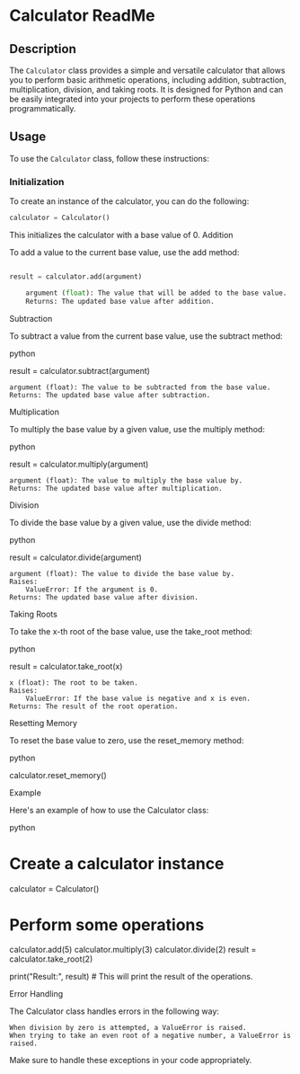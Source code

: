 # Calculator ReadMe

## Description

The `Calculator` class provides a simple and versatile calculator that allows you to perform basic arithmetic operations, including addition, subtraction, multiplication, division, and taking roots. It is designed for Python and can be easily integrated into your projects to perform these operations programmatically.

## Usage

To use the `Calculator` class, follow these instructions:

### Initialization

To create an instance of the calculator, you can do the following:

```python
calculator = Calculator()
```
This initializes the calculator with a base value of 0.
Addition

To add a value to the current base value, use the add method:

```python

result = calculator.add(argument)

    argument (float): The value that will be added to the base value.
    Returns: The updated base value after addition.

```
Subtraction

To subtract a value from the current base value, use the subtract method:

python

result = calculator.subtract(argument)

    argument (float): The value to be subtracted from the base value.
    Returns: The updated base value after subtraction.

Multiplication

To multiply the base value by a given value, use the multiply method:

python

result = calculator.multiply(argument)

    argument (float): The value to multiply the base value by.
    Returns: The updated base value after multiplication.

Division

To divide the base value by a given value, use the divide method:

python

result = calculator.divide(argument)

    argument (float): The value to divide the base value by.
    Raises:
        ValueError: If the argument is 0.
    Returns: The updated base value after division.

Taking Roots

To take the x-th root of the base value, use the take_root method:

python

result = calculator.take_root(x)

    x (float): The root to be taken.
    Raises:
        ValueError: If the base value is negative and x is even.
    Returns: The result of the root operation.

Resetting Memory

To reset the base value to zero, use the reset_memory method:

python

calculator.reset_memory()

Example

Here's an example of how to use the Calculator class:

python

# Create a calculator instance
calculator = Calculator()

# Perform some operations
calculator.add(5)
calculator.multiply(3)
calculator.divide(2)
result = calculator.take_root(2)

print("Result:", result)  # This will print the result of the operations.

Error Handling

The Calculator class handles errors in the following way:

    When division by zero is attempted, a ValueError is raised.
    When trying to take an even root of a negative number, a ValueError is raised.

Make sure to handle these exceptions in your code appropriately.